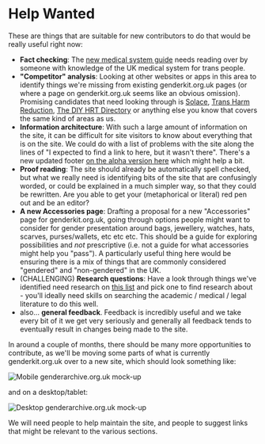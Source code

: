 # Help Wanted

These are things that are suitable for new contributors to do that would be really useful right now:

- **Fact checking**: The [new medical system guide](http://alpha.genderkit.org.uk.s3-website.eu-west-2.amazonaws.com/resources/medical/) needs reading over by someone with knowledge of the UK medical system for trans people.
- **"Competitor" analysis**: Looking at other websites or apps in this area to identify things we're missing from existing genderkit.org.uk pages (or where a page on genderkit.org.uk seems like an obvious omission). Promising candidates that need looking through is [Solace](https://www.solace.lgbt/), [Trans Harm Reduction](https://transharmreduction.org/), [The DIY HRT Directory](https://diyhrt.wiki/) or anything else you know that covers the same kind of areas as us.
- **Information architecture**: With such a large amount of information on the site, it can be difficult for site visitors to know about everything that is on the site. We could do with a list of problems with the site along the lines of "I expected to find a link to <information about x> here, but it wasn't there". There's a new updated footer [on the alpha version here](http://alpha.genderkit.org.uk.s3-website.eu-west-2.amazonaws.com) which might help a bit.
- **Proof reading**: The site should already be automatically spell checked, but what we really need is identifying bits of the site that are confusingly worded, or could be explained in a much simpler way, so that they could be rewritten. Are you able to get your (metaphorical or literal) red pen out and be an editor? 
- **A new Accessories page**: Drafting a proposal for a new "Accessories" page for genderkit.org.uk, going through options people might want to consider for gender presentation around bags, jewellery, watches, hats, scarves, purses/wallets, etc etc etc. This should be a guide for exploring possibilities and *not* prescriptive (i.e. not a guide for what accessories might help you "pass"). A particularly useful thing here would be ensuring there is a mix of things that are commonly considered "gendered" and "non-gendered" in the UK.
- (CHALLENGING) **Research questions**: Have a look through things we've identified need research on [this list](https://github.com/genderkit/genderkit/issues?q=is%3Aopen+is%3Aissue+label%3A%22needs+research%22) and pick one to find research about - you'll ideally need skills on searching the academic / medical / legal literature to do this well.
- also... **general feedback**. Feedback is incredibly useful and we take every bit of it we get very seriously and generally all feedback tends to eventually result in changes being made to the site.

In around a couple of months, there should be many more opportunities to contribute, as we'll be moving some parts of what is currently genderkit.org.uk over to a new site, which should look something like:

![Mobile genderarchive.org.uk mock-up](https://s3.eu-west-2.amazonaws.com/alpha.genderkit.org.uk/mobile.jpg)  
  
and on a desktop/tablet:
  
![Desktop genderarchive.org.uk mock-up](https://s3.eu-west-2.amazonaws.com/alpha.genderkit.org.uk/desktop.JPG)

We will need people to help maintain the site, and people to suggest links that might be relevant to the various sections.
